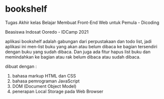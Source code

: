 # bookshelf
Tugas Akhir kelas Belajar Membuat Front-End Web untuk Pemula - Dicoding

Beasiswa Indosat Ooredo - IDCamp 2021

aplikasi bookshelf adalah gabungan dari perpustakaan dan todo list, jadi aplikasi ini men-list buku yang akan atau belum dibaca ke bagian tersendiri dengan buku yang sudah dibaca. Dan juga ada fitur hapus list buku dan memindahkan ke bagian atau rak belum dibaca atau sudah dibaca.

dibuat dengan :
1. bahasa markup HTML dan CSS
2. bahasa pemrograman JavaScript
3. DOM (Document Object Model)
4. penerapan Local Storage pada Web Browser
